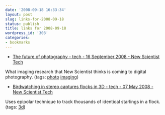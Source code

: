 ```yaml
---
date: '2008-09-18 16:33:34'
layout: post
slug: links-for-2008-09-18
status: publish
title: links for 2008-09-18
wordpress_id: '303'
categories:
- bookmarks
---
```


  * [The future of photography - tech - 16 September 2008 - New Scientist Tech](http://technology.newscientist.com/article/dn14735?promcode=nletter&DCMP=NLC-nletter&nsref=dn14735)


What imaging research that New Scientist thinks is coming to digital photography. (tags: [photo](http://delicious.com/eob/photo) [imaging](http://delicious.com/eob/imaging))


  * [Birdwatching in stereo captures flocks in 3D - tech - 07 May 2008 - New Scientist Tech](http://technology.newscientist.com/channel/tech/dn13853-birdwatching-in-stereo-captures-flocks-in-3d.html)


Uses epipolar technique to track thousands of identical starlings in a flock. (tags: [3d](http://delicious.com/eob/3d))



